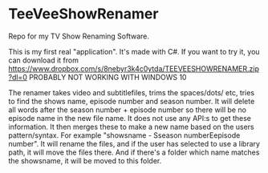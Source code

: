 # TeeVeeShowRenamer
Repo for my TV Show Renaming Software.

This is my first real "application". It's made with C#. If you want to try it, you can download it from https://www.dropbox.com/s/8nebyr3k4c0ytda/TEEVEESHOWRENAMER.zip?dl=0
PROBABLY NOT WORKING WITH WINDOWS 10

The renamer takes video and subtitlefiles, trims the spaces/dots/ etc, tries to find the shows name, episode number and season number. It will delete all words after the season number + episode number so there will be no episode name in the new file name. It does not use any API:s to get these information.
It then merges these to make a new name based on the users pattern/syntax. For example "showsname - Sseason numberEepisode number".
It will rename the files, and if the user has selected to use a library path, it will move the files there. And if there's a folder
which name matches the showsname, it will be moved to this folder.
